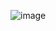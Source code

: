 ![image](https://github.com/Gleison-1/Desafio_Acessibilidade/assets/20865183/09f9fffa-4dd8-4a9a-a824-dfe1bb4af107)
